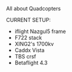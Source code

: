 All about Quadcopters

CURRENT SETUP:
- iflight Nazgul5 frame
- F722 stack
- XING2's 1700kv
- Caddx Vista
- TBS crsf
- Betaflight 4.3
